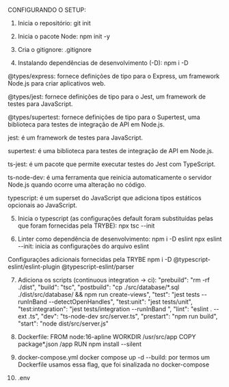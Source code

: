 CONFIGURANDO O SETUP:

01. Inicia o repositório:
git init 

02. Inicia o pacote Node:
npm init -y

03. Cria o gitignore:
.gitignore
04. Instalando dependências de desenvolvimento (-D):
  npm i -D

  @types/express: fornece definições de tipo para o Express, um framework Node.js para criar aplicativos web.

  @types/jest: fornece definições de tipo para o Jest, um framework de testes para JavaScript.

  @types/supertest: fornece definições de tipo para o Supertest, uma biblioteca para testes de integração de API em Node.js.

  jest: é um framework de testes para JavaScript.

  supertest: é uma biblioteca para testes de integração de API em Node.js.

  ts-jest: é um pacote que permite executar testes do Jest com TypeScript.

  ts-node-dev: é uma ferramenta que reinicia automaticamente o servidor Node.js quando ocorre uma alteração no código.

  typescript: é um superset do JavaScript que adiciona tipos estáticos opcionais ao JavaScript.

05. Inicia o typescript (as configurações default foram substituídas pelas que foram fornecidas pela TRYBE):
npx tsc --init

06. Linter como dependência de desenvolvimento:
npm i -D eslint
npx eslint --init: inicia as configurações do arquivo eslint

  Configurações adicionais fornecidas pela TRYBE
  npm i -D
  @typescript-eslint/eslint-plugin 
  @typescript-eslint/parser

07. Adiciona os scripts (continuous integration -> ci):
  "prebuild": "rm -rf ./dist",
  "build": "tsc",
  "postbuild": "cp ./src/database/*.sql ./dist/src/database/ && npm run create-views",
  "test": "jest tests --runInBand --detectOpenHandles",
  "test:unit": "jest tests/unit",
  "test:integration": "jest tests/integration --runInBand ",
  "lint": "eslint . --ext .ts",
  "dev": "ts-node-dev src/server.ts",
  "prestart": "npm run build",
  "start": "node dist/src/server.js"

08. Dockerfile:
  FROM node:16-apline
  WORKDIR /usr/src/app
  COPY package*.json /app
  RUN npm install --silent

09. docker-compose.yml
docker compose up -d --build: por termos um Dockerfile usamos essa flag, que foi sinalizada no docker-compose

10. .env